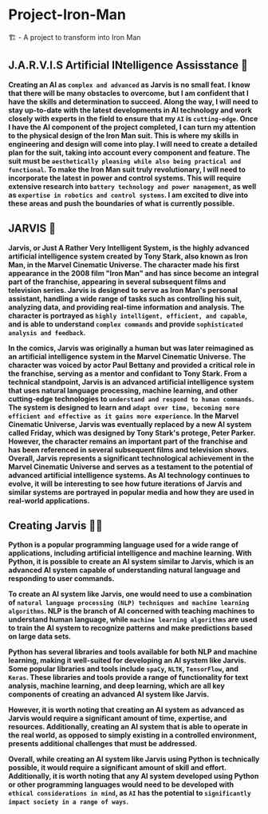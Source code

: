 # Project-Iron-Man
🏗️ - A project to transform into Iron Man

## J.A.R.V.I.S Artificial INtelligence Assisstance 🤖
**Creating an AI as `complex and advanced` as Jarvis is no small feat. I know that there will be many obstacles to overcome, but I am confident that I have the skills and determination to succeed. Along the way, I will need to stay up-to-date with the latest developments in AI technology and work closely with experts in the field to ensure that my `AI` is `cutting-edge`. Once I have the AI component of the project completed, I can turn my attention to the physical design of the Iron Man suit. This is where my skills in engineering and design will come into play. I will need to create a detailed plan for the suit, taking into account every component and feature. The suit must be `aesthetically pleasing while also being practical and functional`. To make the Iron Man suit truly revolutionary, I will need to incorporate the latest in power and control systems. This will require extensive research into `battery technology and power management`, as well as `expertise in robotics and control systems`. I am excited to dive into these areas and push the boundaries of what is currently possible.**

## JARVIS 📰
**Jarvis, or Just A Rather Very Intelligent System, is the highly advanced artificial intelligence system created by Tony Stark, also known as Iron Man, in the Marvel Cinematic Universe. The character made his first appearance in the 2008 film "Iron Man" and has since become an integral part of the franchise, appearing in several subsequent films and television series. Jarvis is designed to serve as Iron Man's personal assistant, handling a wide range of tasks such as controlling his suit, analyzing data, and providing real-time information and analysis. The character is portrayed as `highly intelligent, efficient, and capable`, and is able to understand `complex commands` and provide `sophisticated analysis and feedback`.**

**In the comics, Jarvis was originally a human but was later reimagined as an artificial intelligence system in the Marvel Cinematic Universe. The character was voiced by actor Paul Bettany and provided a critical role in the franchise, serving as a mentor and confidant to Tony Stark. From a technical standpoint, Jarvis is an advanced artificial intelligence system that uses natural language processing, machine learning, and other cutting-edge technologies to `understand and respond to human commands`. The system is designed to learn and `adapt over time, becoming more efficient and effective as it gains more experience`. In the Marvel Cinematic Universe, Jarvis was eventually replaced by a new AI system called Friday, which was designed by Tony Stark's protege, Peter Parker. However, the character remains an important part of the franchise and has been referenced in several subsequent films and television shows. Overall, Jarvis represents a significant technological achievement in the Marvel Cinematic Universe and serves as a testament to the potential of advanced artificial intelligence systems. As AI technology continues to evolve, it will be interesting to see how future iterations of Jarvis and similar systems are portrayed in popular media and how they are used in real-world applications.**

## Creating Jarvis 🐱‍💻
**Python is a popular programming language used for a wide range of applications, including artificial intelligence and machine learning. With Python, it is possible to create an AI system similar to Jarvis, which is an advanced AI system capable of understanding natural language and responding to user commands.**

**To create an AI system like Jarvis, one would need to use a combination of `natural language processing (NLP) techniques and machine learning algorithms`. NLP is the branch of AI concerned with teaching machines to understand human language, while `machine learning algorithms` are used to train the AI system to recognize patterns and make predictions based on large data sets.**

**Python has several libraries and tools available for both NLP and machine learning, making it well-suited for developing an AI system like Jarvis. Some popular libraries and tools include `spaCy`, `NLTK`, `TensorFlow`, and `Keras`. These libraries and tools provide a range of functionality for text analysis, machine learning, and deep learning, which are all key components of creating an advanced AI system like Jarvis.**

**However, it is worth noting that creating an AI system as advanced as Jarvis would require a significant amount of time, expertise, and resources. Additionally, creating an AI system that is able to operate in the real world, as opposed to simply existing in a controlled environment, presents additional challenges that must be addressed.**

**Overall, while creating an AI system like Jarvis using Python is technically possible, it would require a significant amount of skill and effort. Additionally, it is worth noting that any AI system developed using Python or other programming languages would need to be developed with `ethical considerations in mind`, as `AI` has the potential to `significantly impact society in a range of ways`.**
